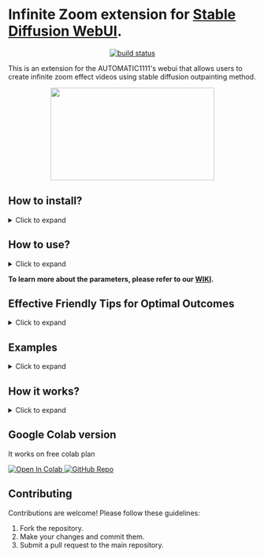 # Infinite Zoom extension for  [Stable Diffusion WebUI](https://github.com/AUTOMATIC1111/stable-diffusion-webui/).

<p align="center">     
    <a href="https://discord.gg/v2nHqSrWdW">
        <img src="https://img.shields.io/discord/1095469311830806630?color=blue&label=discord&logo=discord&logoColor=white" alt="build status">
    </a>
</p>

This is an extension for the AUTOMATIC1111's webui that allows users to create infinite zoom effect videos using stable diffusion outpainting method. 
<p align="center">
   <img src="https://user-images.githubusercontent.com/62482657/233385585-82d7157e-1438-4cf8-b805-220d96bbbe31.gif" width="332" height="188" />
</p>

## How to install?
<details>
  <summary> Click to expand </summary>
  
1. Open [Stable Diffusion WebUI](https://github.com/AUTOMATIC1111/stable-diffusion-webui/).

2. Go to the `Extensions tab` > `Install from URL`.

3. Enter `https://github.com/v8hid/infinite-zoom-automatic1111-webui.git` for the URL and leave the second field empty and wait for it to be installed.
> <img width="587" alt="Screenshot" src="https://user-images.githubusercontent.com/62482657/231554653-16484c48-582e-489d-8191-bafc4cccbd3b.png">

4. Go to the Installed tab and press Apply, wait for installation, and restart.

> <img width="616" alt="Screenshot" src="https://user-images.githubusercontent.com/62482657/231554793-4a54ae94-51d2-408e-9908-2eed73cde9c0.png">

5. Wait for the Stable Diffusion WebUI to restart and now you can try the Infinite Zoom extension.

</details>

## How to use?

<details>
  <summary> Click to expand </summary>
  
 1. Click on the Infinite Zoom tab <img width="1431" alt="Screenshot 2023-04-12 at 10 14 50 PM" src="https://user-images.githubusercontent.com/62482657/231571341-92767f0d-af36-4b94-8ba9-c40a63c209ba.png">
 
 2. Modify the parameters as you wish and click Generate video, the video will appear as soon as it generates
 
 </details>
 
**To learn more about the parameters, please refer to our [WIKI](https://github.com/v8hid/infinite-zoom-automatic1111-webui/wiki).**
 ## Effective Friendly Tips for Optimal Outcomes
 
<details>
  <summary> Click to expand </summary>
  
* You're only as good as your model, so level up with an <ins>Inpainting model</ins> for killer results.

* Heads up: Setting <ins>Mask Blur</ins> parameter above 0 will give you results that look like they've been hit by the ugly stick.

* Just between us - don't forget to uncheck <ins> Apply color correction to img2img results to match original colors</ins> in the Stable Diffusion tab of the WebUI settings. You don't want your results looking like a bad Instagram filter.

</details>

## Examples

<details>
  <summary> Click to expand </summary>



https://user-images.githubusercontent.com/62482657/232369614-e112d17a-db12-47b2-9795-5be4037fa9fe.mp4


https://user-images.githubusercontent.com/62482657/231573289-2db85c57-540d-4c7d-859f-3c3ddfcd2c8a.mp4


https://user-images.githubusercontent.com/62482657/231574588-3196beda-7237-407f-bc76-eae10599b5eb.mp4


https://user-images.githubusercontent.com/62482657/231574839-9d3aab52-7a87-4658-88d0-46b8dd7f4b60.mp4

 </details>

## How it works?
<details>
  <summary> Click to expand </summary>
  
To start, let's break down the workflow of the extension into three main steps:

- **Step 1: Choose an image to start with**
The program either generates an initial image using the first prompt you provide or you can upload your own image in the `custom initial image` field. This initial image will be the basis for the outpainting process.

- **Step 2: Generate outpaint steps**
Once you have your initial image, the program will start generating outpaint steps. The number of outpaint steps is determined by the `Total Outpaint Steps` input. In each outpaint step, the program makes the initial image smaller in the center of the canvas and generates a new image in the empty space that is created. This process is repeated for each outpaint step until the desired number is reached.

- **Step 3: Create a gradual zoom effect**
After all outpaint steps have been generated, the program creates an interpolation between each outpaint step to create a gradual zoom effect. The number of frames created between each outpaint step is determined by the `Zoom Speed` parameter and the `Frames per second` parameter.

Number of frames for each outpaint step = `Zoom Speed` $\times$ `Frames per second`

Length of each outpaint step in second = `Number of frames` $\div$ `Frames per second` 

 </details>
 
## Google Colab version
It works on free colab plan

<a target="_blank" href="https://colab.research.google.com/github/v8hid/infinite-zoom-stable-diffusion/blob/main/infinite_zoom_gradio.ipynb">
  <img src="https://colab.research.google.com/assets/colab-badge.svg" alt="Open In Colab"/>
</a>
<a target="_blank" href="https://github.com/v8hid/infinite-zoom-stable-diffusion">
  <img src="https://img.shields.io/static/v1?label=github&message=repository&color=blue&style=flat&logo=github&logoColor=white" alt="GitHub Repo"/>
</a>

## Contributing

Contributions are welcome! Please follow these guidelines:

  1. Fork the repository.
  2. Make your changes and commit them.
  3. Submit a pull request to the main repository.
